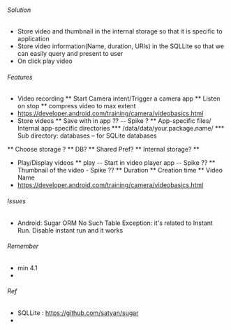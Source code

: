 ###### Solution 
* Store video and thumbnail in the internal storage so that it is specific to application
* Store video information(Name, duration, URIs) in the SQLLite so that we can easily query and present to user 
* On click play video

###### Features
* Video recording
** Start Camera intent/Trigger a camera app
** Listen on stop
** compress video to max extent
* https://developer.android.com/training/camera/videobasics.html
* Store videos
** Save with in app ?? -- Spike ?
** App-specific files/ Internal app-specific directories
*** /data/data/your.package.name/
*** Sub directory: databases – for SQLite databases
                     
** Choose storage ?
** DB?
** Shared Pref?
** Internal storage?
** 
* Play/Display videos
** play -- Start in video player app -- Spike ??
** Thumbnail of the video - Spike ??
** Duration
** Creation time
** Video Name
* https://developer.android.com/training/camera/videobasics.html

###### Issues
*  Android: Sugar ORM No Such Table Exception: it's related to Instant Run. Disable instant run and it works

###### Remember
* min 4.1
* 

###### Ref
* SQLLite : https://github.com/satyan/sugar
* 
